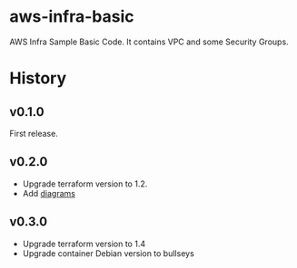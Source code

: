 # aws-infra-basic
AWS Infra Sample Basic Code. It contains VPC and some Security Groups.

# History
## v0.1.0
First release.

## v0.2.0
- Upgrade terraform version to 1.2.
- Add [diagrams](https://diagrams.mingrammer.com/)

## v0.3.0
- Upgrade terraform version to 1.4
- Upgrade container Debian version to bullseys
